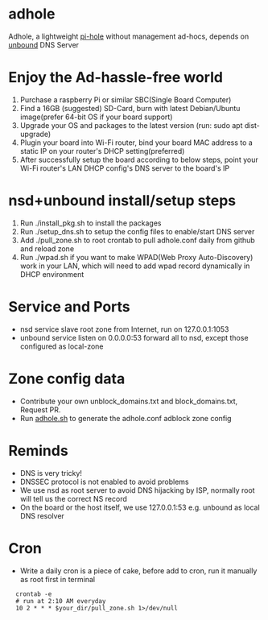 # adhole
Adhole, a lightweight [pi-hole](https://github.com/pi-hole/pi-hole) without management ad-hocs, depends on [unbound](https://github.com/NLnetLabs/unbound) DNS Server 

# Enjoy the Ad-hassle-free world
  1. Purchase a raspberry Pi or similar SBC(Single Board Computer)
  2. Find a 16GB (suggested) SD-Card, burn with latest Debian/Ubuntu image(prefer 64-bit OS if your board support) 
  3. Upgrade your OS and packages to the latest version (run: sudo apt dist-upgrade) 
  4. Plugin your board into Wi-Fi router, bind your board MAC address to a static IP on your router's DHCP setting(preferred)
  5. After successfully setup the board according to below steps, point your Wi-Fi router's LAN DHCP config's DNS server to the board's IP
 
# nsd+unbound install/setup steps
  1. Run ./install_pkg.sh to install the packages
  2. Run ./setup_dns.sh to setup the config files to enable/start DNS server
  3. Add ./pull_zone.sh to root crontab to pull adhole.conf daily from github and reload zone
  4. Run ./wpad.sh if you want to make WPAD(Web Proxy Auto-Discovery) work in your LAN, which will need to add wpad record dynamically in DHCP environment

# Service and Ports
  - nsd service slave root zone from Internet, run on 127.0.0.1:1053
  - unbound service listen on 0.0.0.0:53 forward all to nsd, except those configured as local-zone
  
# Zone config data
  - Contribute your own unblock_domains.txt and block_domains.txt, Request PR.
  - Run [adhole.sh](data/adhole.sh) to generate the adhole.conf adblock zone config
  
# Reminds
  - DNS is very tricky!
  - DNSSEC protocol is not enabled to avoid problems
  - We use nsd as root server to avoid DNS hijacking by ISP, normally root will tell us the correct NS record
  - On the board or the host itself, we use 127.0.0.1:53 e.g. unbound as local DNS resolver

# Cron
  - Write a daily cron is a piece of cake, before add to cron, run it manually as root first in terminal
  ```
    crontab -e
    # run at 2:10 AM everyday
    10 2 * * * $your_dir/pull_zone.sh 1>/dev/null
  ```
